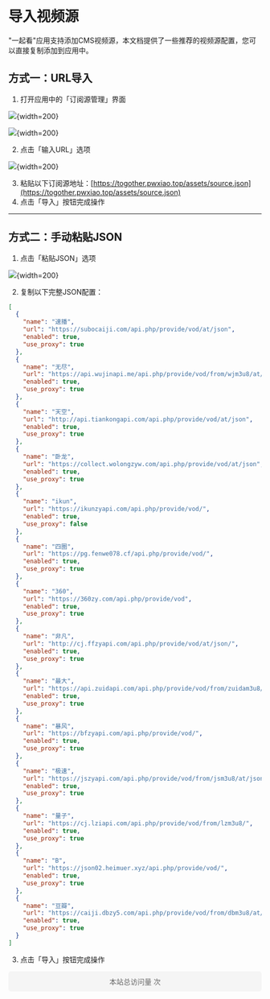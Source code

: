 # 导入视频源

"一起看"应用支持添加CMS视频源，本文档提供了一些推荐的视频源配置，您可以直接复制添加到应用中。

## 方式一：URL导入
1. 打开应用中的「订阅源管理」界面



![](../assets/imgs/1.jpg){width=200}

![](../assets/imgs/2.jpg){width=200}

2. 点击「输入URL」选项

![](../assets/imgs/3.jpg){width=200}

3. 粘贴以下订阅源地址：[https://togother.pwxiao.top/assets/source.json](https://togother.pwxiao.top/assets/source.json)
4. 点击「导入」按钮完成操作

---

## 方式二：手动粘贴JSON
1. 点击「粘贴JSON」选项

![](../assets/imgs/4.jpg){width=200}

2. 复制以下完整JSON配置：

```json
[
  {
    "name": "速播",
    "url": "https://subocaiji.com/api.php/provide/vod/at/json",
    "enabled": true,
    "use_proxy": true
  },
  {
    "name": "无尽",
    "url": "https://api.wujinapi.me/api.php/provide/vod/from/wjm3u8/at/json/",
    "enabled": true,
    "use_proxy": true
  },
  {
    "name": "天空",
    "url": "http://api.tiankongapi.com/api.php/provide/vod/at/json",
    "enabled": true,
    "use_proxy": true
  },
  {
    "name": "卧龙",
    "url": "https://collect.wolongzyw.com/api.php/provide/vod/at/json",
    "enabled": true,
    "use_proxy": true
  },
  {
    "name": "ikun",
    "url": "https://ikunzyapi.com/api.php/provide/vod/",
    "enabled": true,
    "use_proxy": false
  },
  {
    "name": "四圈",
    "url": "https://pg.fenwe078.cf/api.php/provide/vod/",
    "enabled": true,
    "use_proxy": true
  },
  {
    "name": "360",
    "url": "https://360zy.com/api.php/provide/vod",
    "enabled": true,
    "use_proxy": true
  },
  {
    "name": "非凡",
    "url": "http://cj.ffzyapi.com/api.php/provide/vod/at/json/",
    "enabled": true,
    "use_proxy": true
  },
  {
    "name": "最大",
    "url": "https://api.zuidapi.com/api.php/provide/vod/from/zuidam3u8/",
    "enabled": true,
    "use_proxy": true
  },
  {
    "name": "暴风",
    "url": "https://bfzyapi.com/api.php/provide/vod/",
    "enabled": true,
    "use_proxy": true
  },
  {
    "name": "极速",
    "url": "https://jszyapi.com/api.php/provide/vod/from/jsm3u8/at/json",
    "enabled": true,
    "use_proxy": true
  },
  {
    "name": "量子",
    "url": "https://cj.lziapi.com/api.php/provide/vod/from/lzm3u8/",
    "enabled": true,
    "use_proxy": true
  },
  {
    "name": "B",
    "url": "https://json02.heimuer.xyz/api.php/provide/vod/",
    "enabled": true,
    "use_proxy": true
  },
  {
    "name": "豆瓣",
    "url": "https://caiji.dbzy5.com/api.php/provide/vod/from/dbm3u8/at/josn/",
    "enabled": true,
    "use_proxy": true
  }
]
```

3. 点击「导入」按钮完成操作


<div style="text-align: center; padding: 10px; margin: 10px 0; background-color: #f5f5f5; border-radius: 5px;">
  <script async src="//busuanzi.ibruce.info/busuanzi/2.3/busuanzi.pure.mini.js"></script>
  <span id="busuanzi_container_site_pv" style="font-size: 14px; color: #666;">
    本站总访问量 <span id="busuanzi_value_site_pv" style="font-weight: bold; color: #1976D2;"></span> 次
  </span>
</div>

